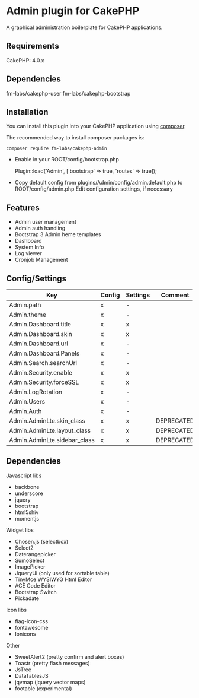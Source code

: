 # Admin plugin for CakePHP

A graphical administration boilerplate for CakePHP applications.

## Requirements

CakePHP: 4.0.x

## Dependencies

fm-labs/cakephp-user
fm-labs/cakephp-bootstrap

## Installation

You can install this plugin into your CakePHP application using [composer](http://getcomposer.org).

The recommended way to install composer packages is:

```
composer require fm-labs/cakephp-admin
```

- Enable in your ROOT/config/bootstrap.php

    Plugin::load('Admin', ['bootstrap' => true, 'routes' => true]);


- Copy default config from plugins/Admin/config/admin.default.php to ROOT/config/admin.php
    Edit configuration settings, if necessary


## Features

* Admin user management
* Admin auth handling
* Bootstrap 3 Admin heme templates
* Dashboard
* System Info
* Log viewer
* Cronjob Management

## Config/Settings

| Key  | Config | Settings | Comment
|---|---|---|---|
|  Admin.path | x | - | |
|  Admin.theme | x | - | |
|  Admin.Dashboard.title | x | x | |
|  Admin.Dashboard.skin | x | x | |
|  Admin.Dashboard.url | x | - | |
|  Admin.Dashboard.Panels | x | - | |
|  Admin.Search.searchUrl | x | - | |
|  Admin.Security.enable | x | x | |
|  Admin.Security.forceSSL | x | x | |
|  Admin.LogRotation | x | - | |
|  Admin.Users | x | - | |
|  Admin.Auth | x | - | |
|  Admin.AdminLte.skin_class | x | x |DEPRECATED|
|  Admin.AdminLte.layout_class | x | x |DEPRECATED|
|  Admin.AdminLte.sidebar_class | x | x |DEPRECATED|


## Dependencies

Javascript libs

* backbone
* underscore
* jquery
* bootstrap
* html5shiv
* momentjs

Widget libs

* Chosen.js (selectbox)
* Select2
* Daterangepicker
* SumoSelect
* ImagePicker
* JqueryUi (only used for sortable table)
* TinyMce WYSIWYG Html Editor
* ACE Code Editor
* Bootstrap Switch
* Pickadate

Icon libs

* flag-icon-css
* fontawesome
* Ionicons

Other

* SweetAlert2 (pretty confirm and alert boxes)
* Toastr (pretty flash messages)
* JsTree
* DataTablesJS
* jqvmap (jquery vector maps)
* footable (experimental)